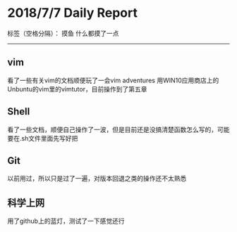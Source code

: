 ﻿# 2018/7/7 Daily Report

标签（空格分隔）： 摸鱼 什么都摸了一点

****
## vim

看了一些有关vim的文档顺便玩了一会vim adventures
用WIN10应用商店上的Unbuntu的vim里的vimtutor，目前操作到了第五章

## Shell

看了一些文档，顺便自己操作了一波，但是目前还是没搞清楚函数怎么写的，可能要在.sh文件里面先写好把

## Git

以前用过，所以只是过了一遍，对版本回退之类的操作还不太熟悉

## 科学上网

用了github上的蓝灯，测试了一下感觉还行




